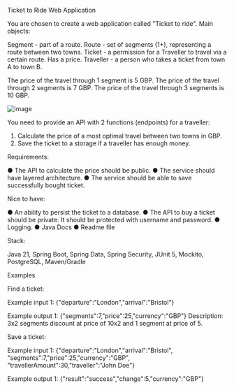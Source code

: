 Ticket to Ride Web Application

You are chosen to create a web application called "Ticket to ride".
Main objects:

Segment - part of a route.
Route - set of segments (1+), representing a route between two towns.
Ticket - a permission for a Traveller to travel via a certain route. Has a price.
Traveller - a person who takes a ticket from town A to town B.

The price of the travel through 1 segment is 5 GBP.
The price of the travel through 2 segments is 7 GBP.
The price of the travel through 3 segments is 10 GBP.

![image](https://github.com/user-attachments/assets/a9832ecb-bc02-4bcc-aa72-02194a196445)

You need to provide an API with 2 functions (endpoints) for a traveller:

1. Calculate the price of a most optimal travel between two towns in GBP.
2. Save the ticket to a storage if a traveller has enough money.


Requirements:

● The API to calculate the price should be public.
● The service should have layered architecture.
● The service should be able to save successfully bought ticket.

Nice to have:

● An ability to persist the ticket to a database.
● The API to buy a ticket should be private. It should be protected with
username and password.
● Logging.
● Java Docs
● Readme file

Stack:

Java 21, Spring Boot, Spring Data, Spring Security, JUnit 5, Mockito, PostgreSQL,
Maven/Gradle


Examples

Find a ticket:

Example input 1:
{"departure":"London","arrival":"Bristol"}

Example output 1:
{"segments":7,"price":25,"currency":"GBP"}
Description: 3x2 segments discount at price of 10x2 and 1 segment at price of 5.


Save a ticket:

Example input 1:
{"departure":"London","arrival":"Bristol", "segments":7,"price":25,"currency":"GBP",
"travellerAmount":30,"traveller":"John Doe"}

Example output 1:
{"result":"success","change":5,"currency":"GBP"}


